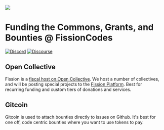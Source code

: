 ![](https://github.com/fission-suite/PROJECTNAME/raw/master/assets/logo.png?sanitize=true)

# Funding the Commons, Grants, and Bounties @ FissionCodes

[![Discord](https://img.shields.io/discord/478735028319158273.svg)](https://discord.gg/zAQBDEq)
[![Discourse](https://img.shields.io/discourse/https/talk.fission.codes/topics)](https://talk.fission.codes)



## Open Collective

Fission is a [fiscal host on Open Collective](https://opencollective.com/fission). We host a number of collectives, and will be posting special projects to the [Fission Platform](https://opencollective.com/fissionplatform). Best for recurring funding and custom tiers of donations and services.

## Gitcoin

Gitcoin is used to attach bounties directly to issues on Github. It's best for one off, code centric bounties where you want to use tokens to pay.
